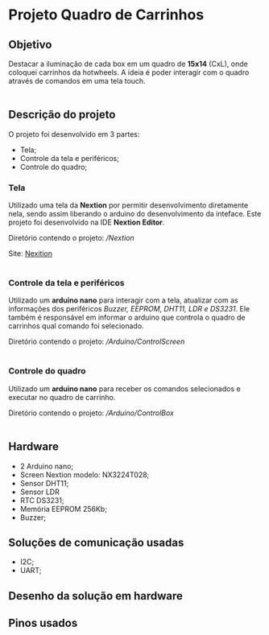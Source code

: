 # Projeto Quadro de Carrinhos

## Objetivo

Destacar a iluminação de cada box em um quadro de **15x14** (CxL), onde coloquei carrinhos da hotwheels. A ideia é poder interagir com o quadro através de comandos em uma tela touch.
</br>
</br>

## Descrição do projeto

O projeto foi desenvolvido em 3 partes:

- Tela;
- Controle da tela e periféricos;
- Controle do quadro;

### Tela

Utilizado uma tela da **Nextion** por permitir desenvolvimento diretamente nela, sendo assim liberando o arduino do desenvolvimento da inteface. Este projeto foi desenvolvido na IDE **Nextion Editor**.

Diretório contendo o projeto: */Nextion*

Site: [Nexition](https://nextion.tech/)
</br>
</br>

### Controle da tela e periféricos

Utilizado um **arduino nano** para interagir com a tela, atualizar com as informações dos periféricos *Buzzer, EEPROM, DHT11, LDR e DS3231*. Ele também é responsável em informar o arduino que controla o quadro de carrinhos qual comando foi selecionado.

Diretório contendo o projeto: */Arduino/ControlScreen*
</br>
</br>

### Controle do quadro

Utilizado um **arduino nano** para receber os comandos selecionados e executar no quadro de carrinho.

Diretório contendo o projeto: */Arduino/ControlBox*
</br>
</br>

## Hardware

- 2 Arduino nano;
- Screen Nextion modelo: NX3224T028;
- Sensor DHT11;
- Sensor LDR
- RTC DS3231;
- Memória EEPROM 256Kb;
- Buzzer;

## Soluções de comunicação usadas

- I2C;
- UART;

## Desenho da solução em hardware

## Pinos usados







